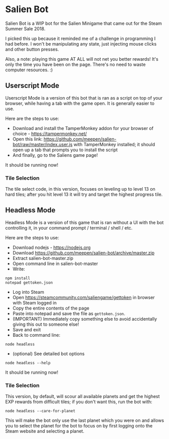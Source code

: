 # Salien Bot

Salien Bot is a WIP bot for the Salien Minigame that came out for the Steam Summer Sale 2018.

I picked this up because it reminded me of a challenge in programming I had before. I won't be manipulating any state, just injecting mouse clicks and other button presses.

Also, a note: playing this game AT ALL will not net you better rewards! It's only the time you have been on the page. There's no need to waste computer resources. :)


## Userscript Mode

Userscript Mode is a version of this bot that is ran as a script on top of your browser, while having a tab with the game open. It is generally easier to use.

Here are the steps to use: 

- Download and install the TamperMonkey addon for your browser of choice - https://tampermonkey.net/
- Open this link: https://github.com/meepen/salien-bot/raw/master/index.user.js with TamperMonkey installed; it should open up a tab that prompts you to install the script
- And finally, go to the Saliens game page!

It should be running now!

### Tile Selection

The tile select code, in this version, focuses on leveling up to level 13 on hard tiles; after you hit level 13 it will try and target the highest progress tile.


## Headless Mode

Headless Mode is a version of this game that is ran without a UI with the bot controlling it, in your command prompt / terminal / shell / etc.

Here are the steps to use: 

- Download nodejs - https://nodejs.org
- Download https://github.com/meepen/salien-bot/archive/master.zip
- Extract salien-bot-master.zip
- Open command line in salien-bot-master
- Write:
```
npm install
notepad gettoken.json
```
- Log into Steam
- Open https://steamcommunity.com/saliengame/gettoken in browser with Steam logged in
- Copy the entire contents of the page
- Paste into notepad and save the file as `gettoken.json`. 
- (IMPORTANT) Immediately copy something else to avoid accidentally giving this out to someone else!
- Save and exit
- Back to command line:
```
node headless
```

- (optional) See detailed bot options
```
node headless --help
```

It should be running now!

### Tile Selection

This version, by default, will scour all available planets and get the highest EXP rewards from difficult tiles; if you don't want this, run the bot with:
```
node headless --care-for-planet
```
This will make the bot only use the last planet which you were on and allows you to select the planet for the bot to focus on by first logging onto the Steam website and selecting a planet.
